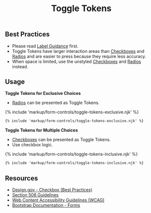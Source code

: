 ﻿---
title: Toggle Tokens
summary: Toggle Tokens are a styled version of Checkboxes and Radios. 
tags: forms
layout: page-guide
eleventyNavigation:
  key: Toggle Tokens
  parent: Form Controls
  order: 12
  excerpt: Toggle Tokens are a styled version of Checkboxes and Radios.
  img: /img/illustrations/illus-toggle-tokens.svg
---
    
## Best Practices
- Please read [Label Guidance](/form-controls/labels-guidance) first.
- Toggle Tokens have larger interaction areas than [Checkboxes](/form-controls/checkboxes) and [Radios](/form-controls/radios) and are easier to press because they require less accuracy.
- When space is limited, use the unstyled [Checkboxes](/form-controls/checkboxes) and [Radios](/form-controls/radios) instead.

## Usage

**Toggle Tokens for Exclusive Choices**

* [Radios](/form-controls/radios) can be presented as Toggle Tokens.

{% include 'markup/form-controls/toggle-tokens-exclusive.njk' %}

```html
{% include 'markup/form-controls/toggle-tokens-exclusive.njk' %}
```

**Toggle Tokens for Multiple Choices**

* [Checkboxes](/form-controls/checkboxes) can be presented as Toggle Tokens.
* Use checkbox logic.

{% include 'markup/form-controls/toggle-tokens-inclusive.njk' %}

```html
{% include 'markup/form-controls/toggle-tokens-inclusive.njk' %}
```

## Resources
* <a href="https://designsystem.digital.gov/components/form-controls/#checkbox" target="_blank">Design.gov - Checkbox (Best Practices)</a>
* <a href="https://www.section508.gov/" target="_blank">Section 508 Guidelines</a>
* <a href="https://www.w3.org/TR/WCAG21/" target="_blank">Web Content Accessibility Guidelines (WCAG)</a>
* <a href="https://getbootstrap.com/docs/5.1/forms/checks-radios/" target="_blank">Bootstrap Documentation - Forms</a>
